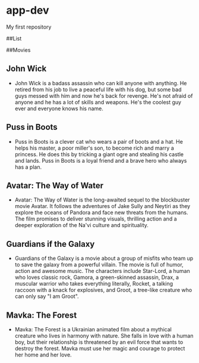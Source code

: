# app-dev
My first repository

##List

##Movies

## John Wick
+ John Wick is a badass assassin who can kill anyone with anything. He retired from his job to live a peaceful life with his dog, but some bad guys messed with him and now he's back for revenge. He's not afraid of anyone and he has a lot of skills and weapons. He's the coolest guy ever and everyone knows his name.
## Puss in Boots
+ Puss in Boots is a clever cat who wears a pair of boots and a hat. He helps his master, a poor miller's son, to become rich and marry a princess. He does this by tricking a giant ogre and stealing his castle and lands. Puss in Boots is a loyal friend and a brave hero who always has a plan.
## Avatar: The Way of Water
+ Avatar: The Way of Water is the long-awaited sequel to the blockbuster movie Avatar. It follows the adventures of Jake Sully and Neytiri as they explore the oceans of Pandora and face new threats from the humans. The film promises to deliver stunning visuals, thrilling action and a deeper exploration of the Na'vi culture and spirituality.
## Guardians if the Galaxy
+ Guardians of the Galaxy is a movie about a group of misfits who team up to save the galaxy from a powerful villain. The movie is full of humor, action and awesome music. The characters include Star-Lord, a human who loves classic rock, Gamora, a green-skinned assassin, Drax, a muscular warrior who takes everything literally, Rocket, a talking raccoon with a knack for explosives, and Groot, a tree-like creature who can only say "I am Groot".
## Mavka: The Forest
+ Mavka: The Forest is a Ukrainian animated film about a mythical creature who lives in harmony with nature. She falls in love with a human boy, but their relationship is threatened by an evil force that wants to destroy the forest. Mavka must use her magic and courage to protect her home and her love.



